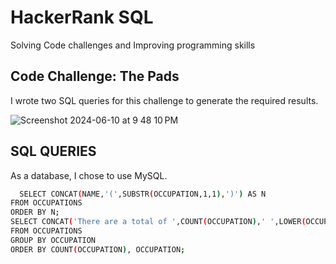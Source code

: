 # HackerRank SQL 

Solving Code challenges and Improving programming skills

## Code Challenge: The Pads
I wrote two SQL queries for this challenge to generate the required results.

![Screenshot 2024-06-10 at 9 48 10 PM](https://github.com/yonci09/HackerRank_SQL/assets/126642768/98c1dd8a-9401-4422-8044-e66faae723de)


## SQL QUERIES

As a database, I chose to use MySQL.

```bash
  SELECT CONCAT(NAME,'(',SUBSTR(OCCUPATION,1,1),')') AS N
FROM OCCUPATIONS
ORDER BY N;
SELECT CONCAT('There are a total of ',COUNT(OCCUPATION),' ',LOWER(OCCUPATION),'s.')
FROM OCCUPATIONS
GROUP BY OCCUPATION
ORDER BY COUNT(OCCUPATION), OCCUPATION;
```
